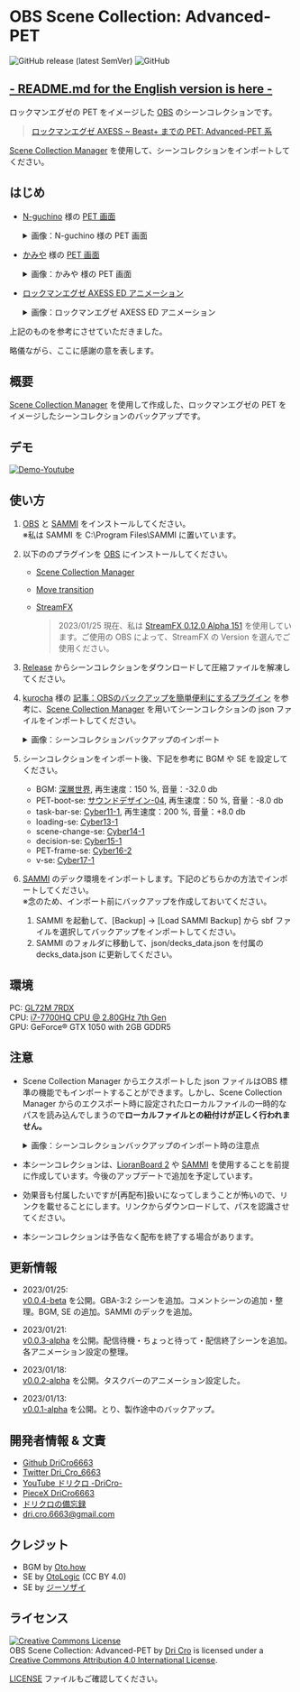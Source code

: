 # OBS Scene Collection: Advanced-PET

![GitHub release (latest SemVer)](https://img.shields.io/github/v/release/DriCro6663/advanced-pet)
![GitHub](https://img.shields.io/github/license/DriCro6663/advanced-pet)

## [- README.md for the English version is here -](./README-EN.md)

ロックマンエグゼの PET をイメージした [OBS](https://obsproject.com/ja) のシーンコレクションです。

> [ロックマンエグゼ AXESS ~ Beast+ までの PET: Advanced-PET 系](https://www.nicovideo.jp/watch/sm30540016)

[Scene Collection Manager](https://obsproject.com/forum/resources/scene-collection-manager.1434/) を使用して、シーンコレクションをインポートしてください。

## はじめ

* [N-guchino](https://exe-rockman.net/) 様の [PET 画面](https://exe-rockman.net/wp-content/uploads/2020/06/pet06.png)

    <details>
    <summary>画像：N-guchino 様の PET 画面</summary>

    [![N-guchino_PET](https://exe-rockman.net/wp-content/uploads/2020/06/pet06.png)](https://exe-rockman.net/make_a_pet_extra01/)

    </details>

* [かみや](https://www.nicovideo.jp/user/19608348) 様の [PET 画面](https://www.nicovideo.jp/watch/sm36826926)

    <details>
    <summary>画像：かみや 様の PET 画面</summary>

    [![ロックマンエグゼ風仮想背景](https://img.cdn.nimg.jp/s/nicovideo/thumbnails/36826926/36826926.61672808.original/r1280x720l?key=288286928b9953df497529e34b1532da9f672da9b8e034b847091eaf6e526f75)](https://www.youtube.com/watch?v=lhHvjWNb8AA)

    </details>

* [ロックマンエグゼ AXESS ED アニメーション](https://www.nicovideo.jp/watch/sm30540016)

    <details><summary>画像：ロックマンエグゼ AXESS ED アニメーション</summary>

    [![光とどく場所ノンテロ](https://img.cdn.nimg.jp/s/nicovideo/thumbnails/30540016/30540016.original/r1280x720l?key=52b270c1df982983aa0f64c9f029287bb0965a98f31a33d56cacd9c0dc75bc5a)](https://www.nicovideo.jp/watch/sm30540016)

    </details>

上記のものを参考にさせていただきました。

略儀ながら、ここに感謝の意を表します。

## 概要

[Scene Collection Manager](https://obsproject.com/forum/resources/scene-collection-manager.1434/) を使用して作成した、ロックマンエグゼの PET をイメージしたシーンコレクションのバックアップです。

## デモ

[![Demo-Youtube](https://img.youtube.com/vi/L_6Jv1JhglI/0.jpg)](https://www.youtube.com/watch?v=L_6Jv1JhglI)

## 使い方

1. [OBS](https://obsproject.com/ja) と [SAMMI](https://github.com/SAMMISolutions/SAMMI-Official/releases) をインストールしてください。<br>※私は SAMMI を C:\Program Files\SAMMI に置いています。

2. 以下ののプラグインを [OBS](https://obsproject.com/ja) にインストールしてください。

    * [Scene Collection Manager](https://obsproject.com/forum/resources/scene-collection-manager.1434/)
    * [Move transition](https://obsproject.com/forum/resources/move-transition.913/)
    * [StreamFX](https://obsproject.com/forum/resources/streamfx-for-obs%C2%AE-studio.578/)

        > 2023/01/25 現在、私は [StreamFX 0.12.0 Alpha 151](https://github.com/Xaymar/obs-StreamFX/releases/tag/0.12.0a151) を使用しています。ご使用の OBS によって、StreamFX の Version を選んでご使用ください。

3. [Release](https://github.com/DriCro6663//releases) からシーンコレクションをダウンロードして圧縮ファイルを解凍してください。

4. [kurocha](https://kurocha.jp/) 様の [記事：OBSのバックアップを簡単便利にするプラグイン](https://kurocha.jp/obs-scene-collection-manager) を参考に、[Scene Collection Manager](https://obsproject.com/forum/resources/scene-collection-manager.1434/) を用いてシーンコレクションの json ファイルをインポートしてください。

    <details><summary>
    画像：シーンコレクションバックアップのインポート
    </summary>
    
    ![kurocha-import-01](https://kurocha.jp/wp-content/uploads/2022/05/2022-05-09_17h12_27-1.jpg)
    
    ![kurocha-import-02](https://kurocha.jp/wp-content/uploads/2022/05/2022-05-09_17h14_04.jpg)
    
    ![kurocha-import-03](https://kurocha.jp/wp-content/uploads/2022/05/2022-05-09_17h17_53.jpg)
    
    > [OBSのバックアップを簡単便利にするプラグイン](https://kurocha.jp/obs-scene-collection-manager)
    </details>

5. シーンコレクションをインポート後、下記を参考に BGM や SE を設定してください。

   * BGM: [深層世界](https://oto.how/sound/457), 再生速度：150 %, 音量：-32.0 db
   * PET-boot-se: [サウンドデザイン-04](https://koukaon.g-sozai.com/se-532.html), 再生速度：50 %, 音量：-8.0 db
   * task-bar-se: [Cyber11-1](https://otologic.jp/free/se/cyber02.html), 再生速度：200 %, 音量：+8.0 db
   * loading-se: [Cyber13-1](https://otologic.jp/free/se/cyber02.html)
   * scene-change-se: [Cyber14-1](https://otologic.jp/free/se/cyber02.html)
   * decision-se: [Cyber15-1](https://otologic.jp/free/se/cyber02.html)
   * PET-frame-se: [Cyber16-2](https://otologic.jp/free/se/cyber02.html)
   * v-se: [Cyber17-1](https://otologic.jp/free/se/cyber02.html)

6. [SAMMI](https://github.com/SAMMISolutions/SAMMI-Official/releases) のデック環境をインポートします。下記のどちらかの方法でインポートしてください。<br>※念のため、インポート前にバックアップを作成しておいてください。

   1. SAMMI を起動して、[Backup] -> [Load SAMMI Backup] から sbf ファイルを選択してバックアップをインポートしてください。
   2. SAMMI のフォルダに移動して、json/decks_data.json を付属の decks_data.json に更新してください。

## 環境

PC: [GL72M 7RDX](https://www.msi.com/Laptop/GL72M-7RDX/Specification)  
CPU: [i7-7700HQ CPU @ 2.80GHz 7th Gen](https://www.intel.co.jp/content/www/jp/ja/products/sku/97185/intel-core-i77700hq-processor-6m-cache-up-to-3-80-ghz/specifications.html)  
GPU: GeForce® GTX 1050 with 2GB GDDR5

## 注意

* Scene Collection Manager からエクスポートした json ファイルはOBS 標準の機能でもインポートすることができます。しかし、Scene Collection Manager からのエクスポート時に設定されたローカルファイルの一時的なパスを読み込んでしまうので**ローカルファイルとの紐付けが正しく行われません。**

    <details><summary>
    画像：シーンコレクションバックアップのインポート時の注意点
    </summary>
    
    ![kurocha-note-01](https://kurocha.jp/wp-content/uploads/2022/05/2022-05-09_17h11_06.jpg)
    
    ![kurocha-note-02](https://kurocha.jp/wp-content/uploads/2022/05/2022-05-09_17h17_02.jpg)
    
    > [OBSのバックアップを簡単便利にするプラグイン](https://kurocha.jp/obs-scene-collection-manager)

    </details>

* 本シーンコレクションは、[LioranBoard 2](https://github.com/LioranWaters/Lioranboard2Update) や [SAMMI](https://sammi.solutions/) を使用することを前提に作成しています。今後のアップデートで追加を予定しています。

* 効果音も付属したいですが[再配布]扱いになってしまうことが怖いので、リンクを載せることにします。リンクからダウンロードして、パスを認識させてください。

* 本シーンコレクションは予告なく配布を終了する場合があります。

## 更新情報

* 2023/01/25:<br>[v0.0.4-beta](https://github.com/DriCro6663/advanced-pet/releases/tag/v0.0.4) を公開。GBA-3:2 シーンを追加。コメントシーンの追加・整理。BGM, SE の追加。SAMMI のデックを追加。

* 2023/01/21:<br>[v0.0.3-alpha](https://github.com/DriCro6663/advanced-pet/releases/tag/v0.0.3) を公開。配信待機・ちょっと待って・配信終了シーンを追加。各アニメーション設定の整理。

* 2023/01/18:<br>[v0.0.2-alpha](https://github.com/DriCro6663/advanced-pet/releases/tag/v0.0.2) を公開。タスクバーのアニメーション設定した。

* 2023/01/13:<br>[v0.0.1-alpha](https://github.com/DriCro6663/advanced-pet/releases/tag/v0.0.1) を公開。とり、製作途中のバックアップ。

## 開発者情報 & 文責

* [Github DriCro6663](https://github.com/DriCro6663)
* [Twitter Dri_Cro_6663](https://twitter.com/Dri_Cro_6663)
* [YouTube ドリクロ -DriCro-](https://www.youtube.com/channel/UCyWgav9wdiPVjYphB7jrWCQ)
* [PieceX DriCro6663](https://www.piecex.com/users/profile/DriCro6663)
* [ドリクロの備忘録](https://dri-cro-6663.jp/)
* dri.cro.6663@gmail.com

## クレジット

* BGM by [Oto.how](https://oto.how/)
* SE by [OtoLogic](https://otologic.jp/) (CC BY 4.0)
* SE by [ジーソザイ](https://koukaon.g-sozai.com/)

## ライセンス

<a rel="license" href="http://creativecommons.org/licenses/by/4.0/deed.ja"><img alt="Creative Commons License" style="border-width:0" src="https://i.creativecommons.org/l/by/4.0/88x31.png" /></a><br /><span xmlns:dct="http://purl.org/dc/terms/" href="http://purl.org/dc/dcmitype/Dataset" property="dct:title" rel="dct:type">OBS Scene Collection: Advanced-PET</span> by <a xmlns:cc="http://creativecommons.org/ns#" href="https://github.com/DriCro6663/advanced-pet" property="cc:attributionName" rel="cc:attributionURL">Dri Cro</a> is licensed under a <a rel="license" href="http://creativecommons.org/licenses/by/4.0/">Creative Commons Attribution 4.0 International License</a>.

[LICENSE](.LICENSE) ファイルもご確認してください。

